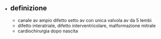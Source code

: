 - ## definizione
	- canale av ampio difetto setto av con unica valvola av da 5 lembi
	- difetto interatriale, difetto interventricolare, malformazione mitrale
	- cardiochirurgia dopo nascita